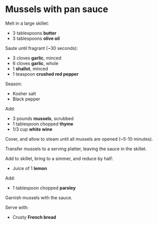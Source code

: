 Mussels with pan sauce
======================

Melt in a large skillet:

- 3 tablespoons **butter**
- 3 tablespoons **olive oil**

Saute until fragrant (~30 seconds):

- 3 cloves **garlic**, minced
- 6 cloves **garlic**, whole
- 1 **shallot**, minced
- 1 teaspoon **crushed red pepper**

Season:

- Kosher salt
- Black pepper

Add:

- 3 pounds **mussels**, scrubbed
- 1 tablespoon chopped **thyme**
- 1/3 cup **white wine**

Cover, and allow to steam until all mussels are opened (~5-10 minutes).

Transfer mussels to a serving platter, leaving the sauce in the skillet.

Add to skillet, bring to a simmer, and reduce by half:

- Juice of 1 **lemon**

Add:

- 1 tablespoon chopped **parsley**

Garnish mussels with the sauce.

Serve with:

- Crusty **French bread**
